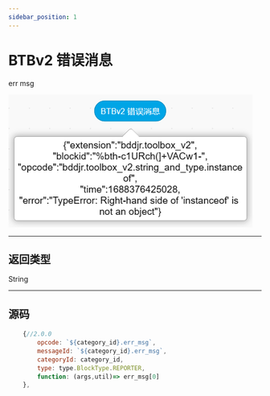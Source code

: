 ```yaml
---
sidebar_position: 1
---
```

# BTBv2 错误消息

err msg

![img](img\err_msg\image.png)  


***
## 返回类型
String

***
## 源码
```js title="/categorys/debug.js"
    {//2.0.0
        opcode: `${category_id}.err_msg`,
        messageId: `${category_id}.err_msg`,
        categoryId: category_id,
        type: type.BlockType.REPORTER,
        function: (args,util)=> err_msg[0]
    },
```
